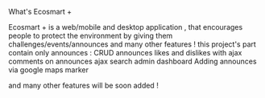 What's Ecosmart +


Ecosmart + is a web/mobile and desktop application , that encourages people to protect the environment
by giving them challenges/events/announces and many other features ! 
this project's part contain only announces : 
CRUD announces
likes and dislikes with ajax
comments on announces
ajax search 
admin dashboard
Adding announces via google maps marker 

and many other features will be soon added  ! 


